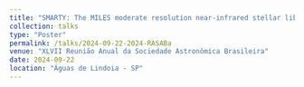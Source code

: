 ```yaml
---
title: "SMARTY: The MILES moderate resolution near-infrared stellar library"
collection: talks
type: "Poster"
permalink: /talks/2024-09-22-2024-RASABa
venue: "XLVII Reunião Anual da Sociedade Astronômica Brasileira"
date: 2024-09-22
location: "Águas de Lindoia - SP"
---
```

